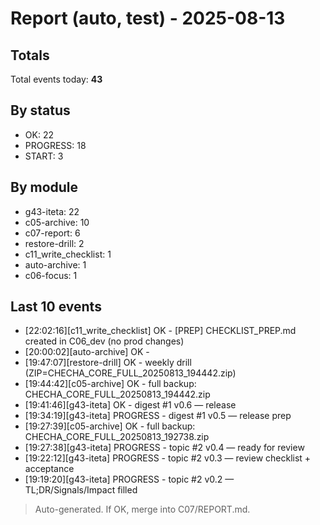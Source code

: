 ﻿# Report (auto, test) - 2025-08-13

## Totals
Total events today: **43**

## By status
- OK: 22
- PROGRESS: 18
- START: 3

## By module
- g43-iteta: 22
- c05-archive: 10
- c07-report: 6
- restore-drill: 2
- c11_write_checklist: 1
- auto-archive: 1
- c06-focus: 1

## Last 10 events
- [22:02:16][c11_write_checklist] OK - [PREP] CHECKLIST_PREP.md created in C06_dev (no prod changes)
- [20:00:02][auto-archive] OK - 
- [19:47:07][restore-drill] OK - weekly drill (ZIP=CHECHA_CORE_FULL_20250813_194442.zip)
- [19:44:42][c05-archive] OK - full backup: CHECHA_CORE_FULL_20250813_194442.zip
- [19:41:46][g43-iteta] OK - digest #1 v0.6 — release
- [19:34:19][g43-iteta] PROGRESS - digest #1 v0.5 — release prep
- [19:27:39][c05-archive] OK - full backup: CHECHA_CORE_FULL_20250813_192738.zip
- [19:27:38][g43-iteta] PROGRESS - topic #2 v0.4 — ready for review
- [19:22:12][g43-iteta] PROGRESS - topic #2 v0.3 — review checklist + acceptance
- [19:19:20][g43-iteta] PROGRESS - topic #2 v0.2 — TL;DR/Signals/Impact filled

> Auto-generated. If OK, merge into C07/REPORT.md.
